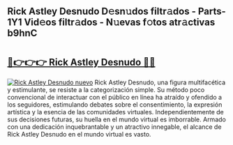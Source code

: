 ## Rick Astley Desnudo D𝚎sn𝚞dos filtr𝚊dos - Parts-1Y1 Vid𝚎os filtr𝚊dos - N𝚞evas f𝚘tos atr𝚊ctivas b9hnC

# <h2><a href="http://mbarsl.tromn.icu/?c=Rick+Astley+Desnudo">🔗👉👉👉 Rick Astley Desnudo 🔗🔗</a></h2>

[![Rick Astley Desnudo nuevo](https://i.imgur.com/pEAQMta.gif)](http://mbarsl.tromn.icu/?c=Rick+Astley+Desnudo)
Rick Astley Desnudo, una figura multifacética y estimulante, se resiste a la categorización simple. Su método poco convencional de interactuar con el público en línea ha atraído y ofendido a los seguidores, estimulando debates sobre el consentimiento, la expresión artística y la esencia de las comunidades virtuales. Independientemente de sus decisiones futuras, su huella en el mundo virtual es imborrable. Armado con una dedicación inquebrantable y un atractivo innegable, el alcance de Rick Astley Desnudo en el mundo virtual es vasto.
